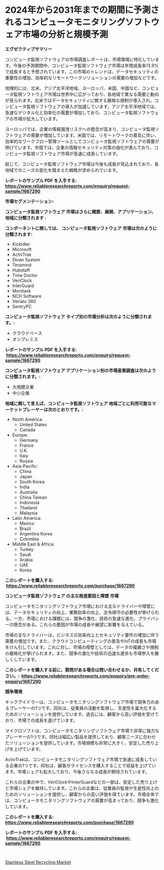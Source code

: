 <p><h1>2024年から2031年までの期間に予測されるコンピュータモニタリングソフトウェア市場の分析と規模予測</h1></p><p><strong>エグゼクティブサマリー</strong></p>
<p><p>コンピュータ監視ソフトウェアの市場調査レポートは、市場環境に特化しています。今後の予測期間中、コンピュータ監視ソフトウェア市場は年間成長率13.9%で成長すると予想されています。この市場のトレンドは、データセキュリティの重要性の増加、効率的なリモートワークソリューションの需要の増加などです。</p><p>地理的には、北米、アジア太平洋地域、ヨーロッパ、米国、中国など、コンピュータ監視ソフトウェア市場は世界中に広がっており、各地域で異なる需要と動向が見られます。北米ではデータセキュリティに関する厳格な規制が導入され、コンピュータ監視ソフトウェアの導入が加速しています。アジア太平洋地域では、急速なデジタル化と効率化の需要が増加しており、コンピュータ監視ソフトウェアの市場が拡大しています。</p><p>ヨーロッパでは、企業の情報漏洩リスクへの懸念が高まり、コンピュータ監視ソフトウェアの需要が増加しています。米国では、リモートワークの普及に伴い、効率的なワークフロー管理ツールとしてコンピュータ監視ソフトウェアの需要が伸びています。中国では、企業の情報セキュリティ対策の強化が進んでおり、コンピュータ監視ソフトウェア市場が急速に成長しています。</p><p>総じて、コンピュータ監視ソフトウェア市場は今後も成長が見込まれており、各地域でのニーズの変化を踏まえた戦略が求められています。</p></p>
<p><strong>レポートのサンプル PDF を入手する: <a href="https://www.reliableresearchreports.com/enquiry/request-sample/1667290">https://www.reliableresearchreports.com/enquiry/request-sample/1667290</a></strong></p>
<p><strong>市場セグメンテーション:</strong></p>
<p><strong> コンピュータ監視ソフトウェア 市場はさらに概要、展開、アプリケーション、地域に分類されます :</strong></p>
<p><strong>コンポーネントに関しては、 コンピュータ監視ソフトウェア 市場は次のように分類されます: &nbsp;</strong></p>
<p><ul><li>Kickidler</li><li>Microsoft</li><li>ActivTrak</li><li>Ekran System</li><li>Teramind</li><li>Hubstaff</li><li>Time Doctor</li><li>VeriClock</li><li>InterGuard</li><li>Monitask</li><li>NCH Software</li><li>Veriato 360</li><li>SentryPC</li></ul></p>
<p><strong> コンピュータ監視ソフトウェア タイプ別の市場分析は次のように分類されます。:</strong></p>
<p><ul><li>クラウドベース</li><li>オンプレミス</li></ul></p>
<p><strong>レポートのサンプル PDF を入手する: &nbsp;<a href="https://www.reliableresearchreports.com/enquiry/request-sample/1667290">https://www.reliableresearchreports.com/enquiry/request-sample/1667290</a></strong></p>
<p><strong> コンピュータ監視ソフトウェア アプリケーション別の市場産業調査は次のように分類されます。:</strong></p>
<p><ul><li>大規模企業</li><li>中小企業</li></ul></p>
<p><strong>地域に関して言えば、コンピュータ監視ソフトウェア 地域ごとに利用可能なマーケットプレーヤーは次のとおりです。:</strong></p>
<p><ul>
    <li>
        North America:
        <ul>
            <li>United States</li>
            <li>Canada</li>
        </ul>
    </li>
    <li>
        Europe:
        <ul>
            <li>Germany</li>
            <li>France</li>
            <li>U.K.</li>
            <li>Italy</li>
            <li>Russia</li>
        </ul>
    </li>
    <li>
        Asia-Pacific:
        <ul>
            <li>China</li>
            <li>Japan</li>
            <li>South Korea</li>
            <li>India</li>
            <li>Australia</li>
            <li>China Taiwan</li>
            <li>Indonesia</li>
            <li>Thailand</li>
            <li>Malaysia</li>
        </ul>
    </li>
    <li>
        Latin America:
        <ul>
            <li>Mexico</li>
            <li>Brazil</li>
            <li>Argentina Korea</li>
            <li>Colombia</li>
        </ul>
    </li>
    <li>
        Middle East & Africa:
        <ul>
            <li>Turkey</li>
            <li>Saudi</li>
            <li>Arabia</li>
            <li>UAE</li>
            <li>Korea</li>
        </ul>
    </li>
    </ul></p>
<p><strong>このレポートを購入する: &nbsp;<a href="https://www.reliableresearchreports.com/purchase/1667290">https://www.reliableresearchreports.com/purchase/1667290</a></strong></p>
<p><strong>コンピュータ監視ソフトウェア の主な推進要因と障壁 市場</strong></p>
<p><p>コンピュータモニタリングソフトウェア市場における主なドライバーや障壁には、データセキュリティの向上、業務効率の向上、法令順守の必要性が挙げられる。一方、市場における課題には、競争の激化、技術の急速な進化、プライバシーの懸念がある。これらの要因が市場の成長や展望に影響を与えている。</p><p>市場の主なドライバーは、ビジネスの効率向上とセキュリティ要件の増加に伴う需要の増加です。また、クラウドコンピューティングの普及やIoTの成長も市場をけん引しています。これに対し、市場の障壁としては、データの複雑さや規制の厳格化が挙げられます。また、競争の激化や技術の迅速な進歩も市場参入を難しくしています。</p></p>
<p><strong>このレポートを購入する前に、質問がある場合は問い合わせるか、共有してください。:&nbsp; <a href="https://www.reliableresearchreports.com/enquiry/pre-order-enquiry/1667290">https://www.reliableresearchreports.com/enquiry/pre-order-enquiry/1667290</a></strong></p>
<p><strong>競争環境</strong></p>
<p><p>キックアイドラーは、コンピュータモニタリングソフトウェア市場で競争力のあるプレーヤーの1つです。同社は、従業員の活動を監視し、生産性を最大化するためのソリューションを提供しています。過去には、顧客から高い評価を受けており、市場での成長を遂げています。</p><p>マイクロソフトは、コンピュータモニタリングソフトウェア市場で非常に強力なプレーヤーの1つです。同社は幅広い製品を提供しており、顧客ニーズに合わせたソリューションを提供しています。市場規模も非常に大きく、安定した売り上げを上げています。</p><p>ActivTrakは、コンピュータモニタリングソフトウェア市場で急速に成長している企業の1つです。同社は、顧客がライセンスを購入することで収益を上げています。市場シェアも拡大しており、今後さらなる成長が期待されています。</p><p>これらの企業の中で、VeriClockやInterGuardなどの一部は、安定した売り上げと市場シェアを維持しています。これらの企業は、従業員の監視や生産性向上のためのソリューションを提供し、顧客からの高い評価を得ています。市場全体では、コンピュータモニタリングソフトウェアの需要が高まっており、競争も激化しています。</p></p>
<p><strong>このレポートを購入する: &nbsp; <a href="https://www.reliableresearchreports.com/purchase/1667290">https://www.reliableresearchreports.com/purchase/1667290</a></strong></p>
<p><strong>レポートのサンプル PDF を入手する: &nbsp;<a href="https://www.reliableresearchreports.com/enquiry/request-sample/1667290">https://www.reliableresearchreports.com/enquiry/request-sample/1667290</a></strong><strong></strong></p>
<p>&nbsp;</p>
<p><p><a href="https://automatic-knee-4c7.notion.site/Stainless-Steel-Recycling-Market-Size-Global-Industry-Overview-Market-Segmentation-and-Forecast-2-0bd957a0e777475fbfa08db2201dd4ea">Stainless Steel Recycling Market</a></p></p>